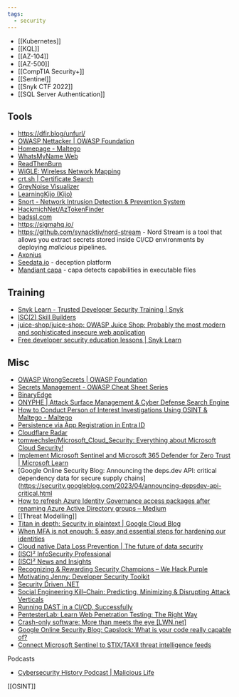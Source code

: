 ```yaml
---
tags:
  - security
---
```

- [[Kubernetes]]
- [[KQL]]
- [[AZ-104]]
- [[AZ-500]]
- [[CompTIA Security+]]
- [[Sentinel]]
- [[Snyk CTF 2022]]
- [[SQL Server Authentication]]

## Tools

- https://dfir.blog/unfurl/
- [OWASP Nettacker | OWASP Foundation](https://owasp.org/www-project-nettacker/)
- [Homepage - Maltego](https://www.maltego.com/)
- [WhatsMyName Web](https://whatsmyname.app/)
- [ReadThenBurn](https://readthenburn.fnkr.net/)
- [WiGLE: Wireless Network Mapping](https://wigle.net/)
- [crt.sh | Certificate Search](https://crt.sh/)
- [GreyNoise Visualizer](https://viz.greynoise.io/)
- [LearningKijo (Kijo)](https://github.com/LearningKijo)
- [Snort - Network Intrusion Detection & Prevention System](https://www.snort.org/)
- [HackmichNet/AzTokenFinder](https://github.com/HackmichNet/AzTokenFinder)
- [badssl.com](https://badssl.com/)
- https://sigmahq.io/
- https://github.com/synacktiv/nord-stream - Nord Stream is a tool that allows you extract secrets stored inside CI/CD environments by deploying _malicious_ pipelines.
- [Axonius](https://www.axonius.com/)
- [Seedata.io](https://www.seedata.io/) - deception platform
- [Mandiant capa](https://github.com/mandiant/capa) - capa detects capabilities in executable files

## Training
- [Snyk Learn - Trusted Developer Security Training | Snyk](https://snyk.io/platform/learn/?utm_medium=events-email&utm_source=mkto-drip-1&utm_campaign=clm-platform-learn&mkt_tok=Njc3LVRIUC00MTUAAAGMXsK6FYK_9j-87bm4Nj96zXfGGZEJDam6Czi4XzoBfUhc4wSCngnLEaY5Q3TBC5qDoQYTfOjJGjrrHL2IgdPFeTm_5jkN9M63LgilrUIagHZiyw)
- [ISC(2) Skill Builders](https://learn.isc2.org/d2l/le/discovery/view/)
- [juice-shop/juice-shop: OWASP Juice Shop: Probably the most modern and sophisticated insecure web application](https://github.com/juice-shop/juice-shop)
- [Free developer security education lessons | Snyk Learn](https://learn.snyk.io/lessons/)

## Misc
- [OWASP WrongSecrets | OWASP Foundation](https://owasp.org/www-project-wrongsecrets/)
- [Secrets Management - OWASP Cheat Sheet Series](https://cheatsheetseries.owasp.org/cheatsheets/Secrets_Management_Cheat_Sheet.html)
- [BinaryEdge](https://www.binaryedge.io/)
- [ONYPHE | Attack Surface Management & Cyber Defense Search Engine](https://www.onyphe.io/about)
- [How to Conduct Person of Interest Investigations Using OSINT & Maltego - Maltego](https://www.maltego.com/blog/how-to-conduct-person-of-interest-investigations-using-osint-and-maltego/)
- [Persistence via App Registration in Entra ID](https://cyberdom.blog/2023/07/29/persistence-via-app-registration-in-entra-id/)
- [Cloudflare Radar](https://radar.cloudflare.com/)
- [tomwechsler/Microsoft_Cloud_Security: Everything about Microsoft Cloud Security!](https://github.com/tomwechsler/Microsoft_Cloud_Security/tree/main)
- [Implement Microsoft Sentinel and Microsoft 365 Defender for Zero Trust | Microsoft Learn](https://learn.microsoft.com/en-us/security/operations/siem-xdr-overview)
- [Google Online Security Blog: Announcing the deps.dev API: critical dependency data for secure supply chains](https://security.googleblog.com/2023/04/announcing-depsdev-api-critical.html
- [How to refresh Azure Identity Governance access packages after renaming Azure Active Directory groups – Medium](https://medium.com/p/36878623f6ea/edit)
- [[Threat Modelling]]
- [Titan in depth: Security in plaintext | Google Cloud Blog](https://cloud.google.com/blog/products/identity-security/titan-in-depth-security-in-plaintext)
- [When MFA is not enough: 5 easy and essential steps for hardening our identities](https://secure.microsoft.com/en-US/sessions/b3492f82-523b-4b18-9a8c-cf6ac66bc776?source=sessions)
- [Cloud native Data Loss Prevention | The future of data security](https://techcommunity.microsoft.com/t5/security-compliance-and-identity/cloud-native-data-loss-prevention-the-future-of-data-security/ba-p/3771548)
- [(ISC)² InfoSecurity Professional](https://www.isc2.org/InfoSecurity-Professional#magazine)
- [(ISC)² News and Insights](https://www.isc2.org/news)
- [Recognizing & Rewarding Security Champions – We Hack Purple](https://wehackpurple.com/recognizing-rewarding-security-champions/)
- [Motivating Jenny: Developer Security Toolkit](https://motivatingjenny.org/)
- [Security Driven .NET](https://securitydriven.net/)
- [Social Engineering Kill–Chain: Predicting, Minimizing & Disrupting Attack Verticals](https://ahead.feedly.com/posts/social-engineering-kill-chain-predicting-minimizing-and-disrupting-attack-verticals)
- [Running DAST in a CI/CD, Successfully](https://academy.wehackpurple.com/courses/running-dast-in-a-ci-cd-successfully)
- [PentesterLab: Learn Web Penetration Testing: The Right Way](https://www.pentesterlab.com/)
- [Crash-only software: More than meets the eye [LWN.net]](https://lwn.net/Articles/191059/)
- [Google Online Security Blog: Capslock: What is your code really capable of?](https://security.googleblog.com/2023/09/capslock-what-is-your-code-really.html)
- [Connect Microsoft Sentinel to STIX/TAXII threat intelligence feeds](https://learn.microsoft.com/en-us/azure/sentinel/connect-threat-intelligence-taxii)

Podcasts
- [Cybersecurity History Podcast | Malicious Life](https://malicious.life/)


 [[OSINT]]
